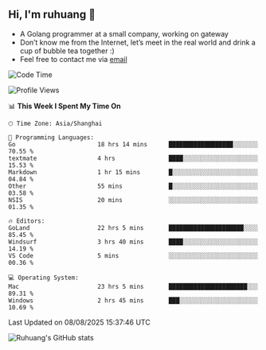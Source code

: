 ## Hi, I'm ruhuang 👋

- A Golang programmer at a small company, working on gateway
- Don’t know me from the Internet, let’s meet in the real world and drink a cup of bubble tea together :)
- Feel free to contact me via [email](mailto:ruhuang2001@gmail.com)
<!--START_SECTION:waka-->
![Code Time](http://img.shields.io/badge/Code%20Time-749%20hrs%2043%20mins-blue)

![Profile Views](http://img.shields.io/badge/Profile%20Views-0-blue)

📊 **This Week I Spent My Time On** 

```text
🕑︎ Time Zone: Asia/Shanghai

💬 Programming Languages: 
Go                       18 hrs 14 mins      ██████████████████░░░░░░░   70.55 % 
textmate                 4 hrs               ████░░░░░░░░░░░░░░░░░░░░░   15.53 % 
Markdown                 1 hr 15 mins        █░░░░░░░░░░░░░░░░░░░░░░░░   04.84 % 
Other                    55 mins             █░░░░░░░░░░░░░░░░░░░░░░░░   03.58 % 
NSIS                     20 mins             ░░░░░░░░░░░░░░░░░░░░░░░░░   01.35 % 

🔥 Editors: 
GoLand                   22 hrs 5 mins       █████████████████████░░░░   85.45 % 
Windsurf                 3 hrs 40 mins       ████░░░░░░░░░░░░░░░░░░░░░   14.19 % 
VS Code                  5 mins              ░░░░░░░░░░░░░░░░░░░░░░░░░   00.36 % 

💻 Operating System: 
Mac                      23 hrs 5 mins       ██████████████████████░░░   89.31 % 
Windows                  2 hrs 45 mins       ███░░░░░░░░░░░░░░░░░░░░░░   10.69 % 
```


 Last Updated on 08/08/2025 15:37:46 UTC
<!--END_SECTION:waka-->

![Ruhuang's GitHub stats](https://github-readme-stats.vercel.app/api?username=ruhuang2001&count_private=true&hide_title=true&show_icons=true&theme=vue)

